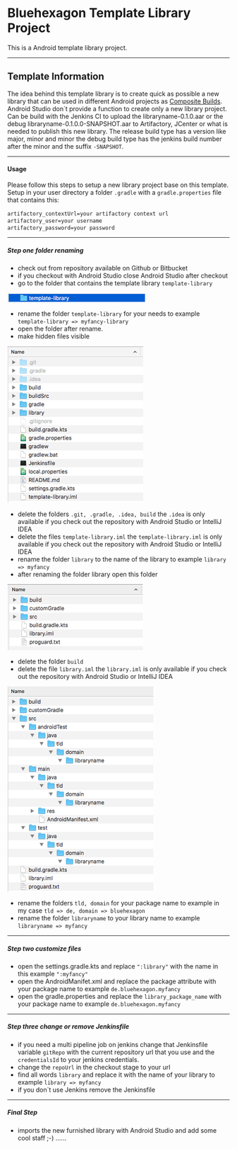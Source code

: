 # Bluehexagon Template Library Project

This is a Android template library project.

---------------------------------------------------------------------------------------------------------------------
## Template Information

The idea behind this template library is to create quick as possible a new library that can be used in different 
Android projects as [Composite Builds](https://docs.gradle.org/current/userguide/composite_builds.html).
Android Studio don´t provide a function to create only a new library project.
Can be build with the Jenkins CI to upload the libraryname-0.1.0.aar or the debug libraryname-0.1.0.0-SNAPSHOT.aar to
Artifactory, JCenter or what is needed to publish this new library.
The release build type has a version like major, minor and minor the debug build type has the jenkins build number
after the minor and the suffix `-SNAPSHOT`.

---------------------------------------------------------------------------------------------------------------------
#### Usage

Please follow this steps to setup a new library project base on this template.
Setup in your user directory a folder `.gradle` with a `gradle.properties` file that contains this:

```
artifactory_contextUrl=your artifactory context url
artifactory_user=your username
artifactory_password=your password
```

---------------------------------------------------------------------------------------------------------------------
##### Step one folder renaming

- check out from repository available on Github or Bitbucket
- if you checkout with Android Studio close Android Studio after checkout
- go to the folder that contains the template library `template-library`

![](images/folder_image0.png)

- rename the folder `template-library` for your needs to example `template-library => myfancy-library`
- open the folder after rename.
- make hidden files visible

![](images/folder_image1.png)

- delete the folders `.git, .gradle, .idea, build` the `.idea` is only available if you check out the repository
with Android Studio or IntelliJ IDEA
- delete the files `template-library.iml` the `template-library.iml` is only available if you check out the repository
with Android Studio or IntelliJ IDEA
- rename the folder `library` to the name of the library to example `library => myfancy`
- after renaming the folder library open this folder

![](images/folder_image2.png)

- delete the folder `build`
- delete the file `library.iml` the `library.iml` is only available if you check out the repository
with Android Studio or IntelliJ IDEA

![](images/folder_image3.png)

- rename the folders `tld, domain` for your package name to example in my case `tld => de, domain => bluehexagon`
- rename the folder `libraryname` to your library name to example `libraryname => myfancy`

---------------------------------------------------------------------------------------------------------------------
##### Step two customize files

- open the settings.gradle.kts and replace `":library"` with the name in this example `":myfancy"`
- open the AndroidManifet.xml and replace the package attribute with your package name to example `de.bluehexagon.myfancy`
- open the gradle.properties and replace the `library_package_name` with your package name to example `de.bluehexagon.myfancy`

---------------------------------------------------------------------------------------------------------------------
##### Step three change or remove Jenkinsfile

- if you need a multi pipeline job on jenkins change that Jenkinsfile variable `gitRepo` with the current repository url
that you use and the `credentialsId` to your jenkins credentials.
- change the `repoUrl` in the checkout stage to your url
- find all words `library` and replace it with the name of your library to example `library => myfancy`
- if you don´t use Jenkins remove the Jenkinsfile

---------------------------------------------------------------------------------------------------------------------
##### Final Step

- imports the new furnished library with Android Studio and add some cool staff ;-) ......